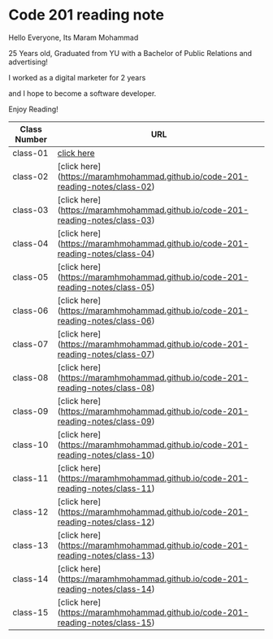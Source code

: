 # Code 201 reading note

Hello Everyone, Its Maram Mohammad

25 Years old, Graduated from YU with a Bachelor of Public Relations and advertising!

I worked as a digital marketer for 2 years

and I hope to become a software developer.

Enjoy Reading!

| Class Number  |      URL      |
| ------------- | ------------- |
| class-01      | [click here](https://maramhmohammad.github.io/code-201-reading-notes/class-01) |
| class-02      | [click here] (https://maramhmohammad.github.io/code-201-reading-notes/class-02)|
| class-03      | [click here] (https://maramhmohammad.github.io/code-201-reading-notes/class-03) |
| class-04      | [click here] (https://maramhmohammad.github.io/code-201-reading-notes/class-04) |
| class-05      | [click here] (https://maramhmohammad.github.io/code-201-reading-notes/class-05) |
| class-06      | [click here] (https://maramhmohammad.github.io/code-201-reading-notes/class-06) |
| class-07      | [click here]  (https://maramhmohammad.github.io/code-201-reading-notes/class-07)|
| class-08      | [click here] (https://maramhmohammad.github.io/code-201-reading-notes/class-08) |
| class-09      | [click here] (https://maramhmohammad.github.io/code-201-reading-notes/class-09) |
| class-10      | [click here] (https://maramhmohammad.github.io/code-201-reading-notes/class-10) |
| class-11      | [click here] (https://maramhmohammad.github.io/code-201-reading-notes/class-11) |
| class-12      | [click here] (https://maramhmohammad.github.io/code-201-reading-notes/class-12) |
| class-13      | [click here] (https://maramhmohammad.github.io/code-201-reading-notes/class-13) |
| class-14      | [click here]  (https://maramhmohammad.github.io/code-201-reading-notes/class-14)|
| class-15      | [click here] (https://maramhmohammad.github.io/code-201-reading-notes/class-15)|
 
